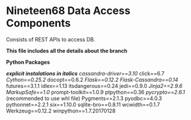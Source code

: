 # Nineteen68 Data Access Components

Consists of REST APIs to access DB.

**This file includes all the details about the branch**

**Python Packages**

**_explicit instalations in italics_**
*cassandra-driver==3.10*
click==6.7
*Cython==0.25.2*
docopt==0.6.2
*Flask==0.12.2*
*Flask-Cassandra==0.14*
futures==3.1.1
idlex==1.13
itsdangerous==0.24
jedi==0.9.0
*Jinja2==2.9.6*
*MarkupSafe==1.0*
prompt-toolkit==1.0.9
ptpython==0.36
*pycrypto==2.6.1* (recommended to use whl file)
Pygments==2.1.3
pyodbc==4.0.3
pythonnet==2.2.1
six==1.10.0
sqlite-bro==0.8.11
wcwidth==0.1.7
Werkzeug==0.12.2
winpython==1.7.20170128


